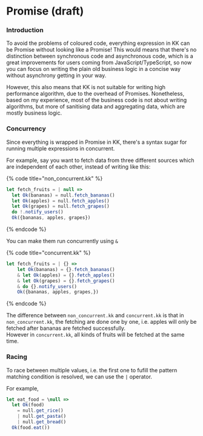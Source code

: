 # Promise \(draft\)

### Introduction

To avoid the problems of coloured code, everything expression in KK can be Promise without looking like a Promise! This would means that there's no distinction between synchronous code and asynchronous code, which is a great improvements for users coming from JavaScript/TypeScript, so now you can focus on writing the plain old business logic in a concise way without asynchrony getting in your way.  

However, this also means that KK is not suitable for writing high performance algorithm, due to the overhead of Promises. Nonetheless, based on my experience, most of the business code is not about writing algorithms, but more of sanitising data and aggregating data, which are mostly business logic.

### Concurrency

Since everything is wrapped in Promise in KK, there's a syntax sugar for running multiple expressions in concurrent.

For example, say you want to fetch data from three different sources which are independent of each other, instead of writing like this:

{% code title="non\_concurrent.kk" %}
```typescript
let fetch_fruits = | null =>
  let Ok(bananas) = null.fetch_bananas()
  let Ok(apples) = null.fetch_apples()
  let Ok(grapes) = null.fetch_grapes()
  do !.notify_users()
  Ok({bananas, apples, grapes})
```
{% endcode %}

You can make them run concurrently using `&` 

{% code title="concurrent.kk" %}
```typescript
let fetch_fruits = | {} =>
    let Ok(bananas) = {}.fetch_bananas()
    & let Ok(apples) = {}.fetch_apples()
    & let Ok(grapes) = {}.fetch_grapes()
    & do {}.notify_users()
    Ok({bananas, apples, grapes,})
```
{% endcode %}

The difference between `non_concurrent.kk` and `concurrent.kk` is that in `non_concurrent.kk`, the fetching are done one by one, i.e. apples will only be fetched after bananas are fetched successfully.    
However in `concurrent.kk`, all kinds of fruits will be fetched at the same time.  

### Racing

To race between multiple values, i.e. the first one to fufill the pattern matching condition is resolved, we can use the `|` operator.  

For example,

```typescript
let eat_food = \null =>
  let Ok(food) 
    = null.get_rice()
    | null.get_pasta()
    | null.get_bread()
  Ok(food.eat())
```

